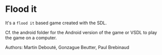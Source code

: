 # Flood it

It's a `flood it` based game created with the SDL.

Cf. the android folder for the Android version of the game or VSDL to play the game on a computer.


Authors: Martin Debouté, Gonzague Beutter, Paul Brebinaud
